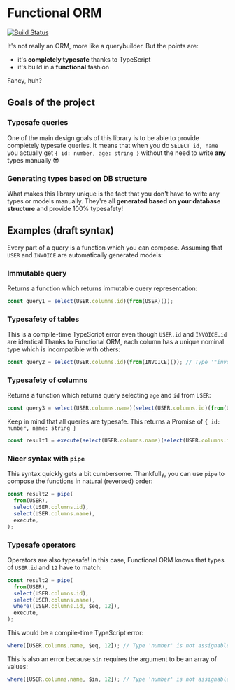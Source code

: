 # Functional ORM

[![Build Status](https://travis-ci.com/mmiszy/functional-orm.svg?token=qfFNC11udygbZ9hTKzhN&branch=master)](https://travis-ci.com/mmiszy/functional-orm)

It's not really an ORM, more like a querybuilder. But the points are:

- it's **completely typesafe** thanks to TypeScript
- it's build in a **functional** fashion

Fancy, huh?

## Goals of the project

### Typesafe queries

One of the main design goals of this library is to be able to provide completely typesafe queries. It means that when you do `SELECT id, name` you actually get `{ id: number, age: string }` without the need to write **any** types manually 😎

### Generating types based on DB structure

What makes this library unique is the fact that you don't have to write any types or models manually. They're all **generated based on your database structure** and provide 100% typesafety!

## Examples (draft syntax)

Every part of a query is a function which you can compose. Assuming that `USER` and `INVOICE` are automatically generated models:

### Immutable query

Returns a function which returns immutable query representation:

```ts
const query1 = select(USER.columns.id)(from(USER)());
```

### Typesafety of tables

This is a compile-time TypeScript error even though `USER.id` and `INVOICE.id` are identical
Thanks to Functional ORM, each column has a unique nominal type which is incompatible with others:

```ts
const query2 = select(USER.columns.id)(from(INVOICE)()); // Type '"invoice.id"' is not assignable to type '"user.id"'.
```

### Typesafety of columns

Returns a function which returns query selecting `age` and `id` from `USER`:

```ts
const query3 = select(USER.columns.name)(select(USER.columns.id)(from(USER)()));
```

Keep in mind that all queries are typesafe.
This returns a Promise of `{ id: number, name: string }`

```ts
const result1 = execute(select(USER.columns.name)(select(USER.columns.id)(from(USER)())));
```

### Nicer syntax with `pipe`

This syntax quickly gets a bit cumbersome. Thankfully, you can use `pipe` to compose the functions in natural (reversed) order:

```ts
const result2 = pipe(
  from(USER),
  select(USER.columns.id),
  select(USER.columns.name),
  execute,
);
```

### Typesafe operators

Operators are also typesafe! In this case, Functional ORM knows that types of `USER.id` and `12` have to match:

```ts
const result2 = pipe(
  from(USER),
  select(USER.columns.id),
  select(USER.columns.name),
  where([USER.columns.id, $eq, 12]),
  execute,
);
```

This would be a compile-time TypeScript error:

```ts
where([USER.columns.name, $eq, 12]); // Type 'number' is not assignable to type 'string'.
```

This is also an error because `$in` requires the argument to be an array of values:

```ts
where([USER.columns.name, $in, 12]); // Type 'number' is not assignable to type 'number[]'.
```
